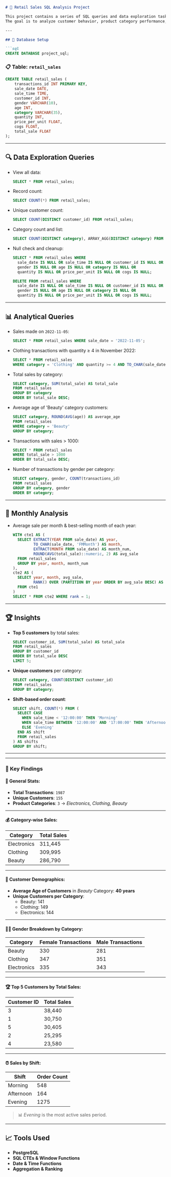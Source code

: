 ```markdown
# 🛒 Retail Sales SQL Analysis Project

This project contains a series of SQL queries and data exploration tasks performed on a retail sales dataset.
The goal is to analyze customer behavior, product category performance, and sales trends.

---

## 📂 Database Setup

```sql
CREATE DATABASE project_sql;
```

### 📋 Table: `retail_sales`

```sql
CREATE TABLE retail_sales (
    transactions_id INT PRIMARY KEY,
    sale_date DATE,
    sale_time TIME,
    customer_id INT,
    gender VARCHAR(10),
    age INT,
    category VARCHAR(35),
    quantity INT,
    price_per_unit FLOAT,
    cogs FLOAT,
    total_sale FLOAT
);
```

---

## 🔍 Data Exploration Queries

- View all data:
  ```sql
  SELECT * FROM retail_sales;
  ```

- Record count:
  ```sql
  SELECT COUNT(*) FROM retail_sales;
  ```

- Unique customer count:
  ```sql
  SELECT COUNT(DISTINCT customer_id) FROM retail_sales;
  ```

- Category count and list:
  ```sql
  SELECT COUNT(DISTINCT category), ARRAY_AGG(DISTINCT category) FROM retail_sales;
  ```

- Null check and cleanup:
  ```sql
  SELECT * FROM retail_sales WHERE
    sale_date IS NULL OR sale_time IS NULL OR customer_id IS NULL OR
    gender IS NULL OR age IS NULL OR category IS NULL OR
    quantity IS NULL OR price_per_unit IS NULL OR cogs IS NULL;

  DELETE FROM retail_sales WHERE
    sale_date IS NULL OR sale_time IS NULL OR customer_id IS NULL OR
    gender IS NULL OR age IS NULL OR category IS NULL OR
    quantity IS NULL OR price_per_unit IS NULL OR cogs IS NULL;
  ```

---

## 📊 Analytical Queries

- Sales made on `2022-11-05`:
  ```sql
  SELECT * FROM retail_sales WHERE sale_date = '2022-11-05';
  ```

- Clothing transactions with quantity ≥ 4 in November 2022:
  ```sql
  SELECT * FROM retail_sales
  WHERE category = 'Clothing' AND quantity >= 4 AND TO_CHAR(sale_date, 'YYYY-MM') = '2022-11';
  ```

- Total sales by category:
  ```sql
  SELECT category, SUM(total_sale) AS total_sale
  FROM retail_sales
  GROUP BY category
  ORDER BY total_sale DESC;
  ```

- Average age of 'Beauty' category customers:
  ```sql
  SELECT category, ROUND(AVG(age)) AS average_age
  FROM retail_sales
  WHERE category = 'Beauty'
  GROUP BY category;
  ```

- Transactions with sales > 1000:
  ```sql
  SELECT * FROM retail_sales
  WHERE total_sale > 1000
  ORDER BY total_sale DESC;
  ```

- Number of transactions by gender per category:
  ```sql
  SELECT category, gender, COUNT(transactions_id)
  FROM retail_sales
  GROUP BY category, gender
  ORDER BY category;
  ```

---

## 📅 Monthly Analysis

- Average sale per month & best-selling month of each year:
  ```sql
  WITH cte1 AS (
    SELECT EXTRACT(YEAR FROM sale_date) AS year,
           TO_CHAR(sale_date, 'FMMonth') AS month,
           EXTRACT(MONTH FROM sale_date) AS month_num,
           ROUND(AVG(total_sale)::numeric, 2) AS avg_sale
    FROM retail_sales
    GROUP BY year, month, month_num
  ),
  cte2 AS (
    SELECT year, month, avg_sale,
           RANK() OVER (PARTITION BY year ORDER BY avg_sale DESC) AS rank
    FROM cte1
  )
  SELECT * FROM cte2 WHERE rank = 1;
  ```

---

## 🏆 Insights

- **Top 5 customers** by total sales:
  ```sql
  SELECT customer_id, SUM(total_sale) AS total_sale
  FROM retail_sales
  GROUP BY customer_id
  ORDER BY total_sale DESC
  LIMIT 5;
  ```

- **Unique customers** per category:
  ```sql
  SELECT category, COUNT(DISTINCT customer_id)
  FROM retail_sales
  GROUP BY category;
  ```

- **Shift-based order count**:
  ```sql
  SELECT shift, COUNT(*) FROM (
    SELECT CASE
      WHEN sale_time < '12:00:00' THEN 'Morning'
      WHEN sale_time BETWEEN '12:00:00' AND '17:00:00' THEN 'Afternoon'
      ELSE 'Evening'
    END AS shift
    FROM retail_sales
  ) AS shifts
  GROUP BY shift;
  ```
---

---

### 📌 Key Findings

#### 🧮 General Stats:
- **Total Transactions**: `1987`
- **Unique Customers**: `155`
- **Product Categories**: `3` → *Electronics, Clothing, Beauty*

---

#### 💰 Category-wise Sales:
| Category     | Total Sales |
|--------------|-------------|
| Electronics  | 311,445     |
| Clothing     | 309,995     |
| Beauty       | 286,790     |

---

#### 👥 Customer Demographics:
- **Average Age of Customers** in *Beauty* Category: **40 years**
- **Unique Customers per Category**:
  - Beauty: 141
  - Clothing: 149
  - Electronics: 144

---

#### 👨‍🦰 Gender Breakdown by Category:
| Category     | Female Transactions | Male Transactions |
|--------------|---------------------|-------------------|
| Beauty       | 330                 | 281               |
| Clothing     | 347                 | 351               |
| Electronics  | 335                 | 343               |

---

#### 🏆 Top 5 Customers by Total Sales:
| Customer ID | Total Sales |
|-------------|-------------|
| 3           | 38,440      |
| 1           | 30,750      |
| 5           | 30,405      |
| 2           | 25,295      |
| 4           | 23,580      |

---

#### ⏰ Sales by Shift:
| Shift     | Order Count |
|-----------|-------------|
| Morning   | 548         |
| Afternoon | 164         |
| Evening   | 1275        |

> 📊 *Evening* is the most active sales period.

---

## 📈 Tools Used

- **PostgreSQL**
- **SQL CTEs & Window Functions**
- **Date & Time Functions**
- **Aggregation & Ranking**
